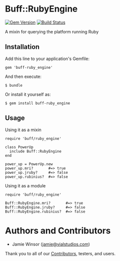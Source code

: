 # Buff::RubyEngine
[![Gem Version](https://badge.fury.io/rb/buff-ruby_engine.svg)](http://badge.fury.io/rb/buff-ruby_engine)
[![Build Status](https://travis-ci.org/berkshelf/buff-ruby_engine.svg?branch=master)](https://travis-ci.org/berkshelf/buff-ruby_engine)

A mixin for querying the platform running Ruby

## Installation

Add this line to your application's Gemfile:

    gem 'buff-ruby_engine'

And then execute:

    $ bundle

Or install it yourself as:

    $ gem install buff-ruby_engine

## Usage

Using it as a mixin

    require 'buff/ruby_engine'

    class PowerUp
      include Buff::RubyEngine
    end

    power_up = PowerUp.new
    power_up.mri?       #=> true
    power_up.jruby?     #=> false
    power_up.rubinius?  #=> false

Using it as a module

    require 'buff/ruby_engine'

    Buff::RubyEngine.mri?       #=> true
    Buff::RubyEngine.jruby?     #=> false
    Buff::RubyEngine.rubinius?  #=> false

# Authors and Contributors

* Jamie Winsor (<jamie@vialstudios.com>)

Thank you to all of our [Contributors](https://github.com/RiotGames/buff-ruby_engine/graphs/contributors), testers, and users.
